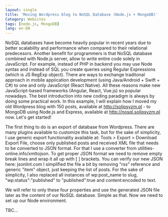 ```yaml
---
layout: single
title: 'Moving Wordpress blog to NoSQL Database (Node.js + MongoDB)'
Category: Websites
tags: [node.js, MongoDB]
lang: en-EN
---
```

NoSQL databases have become heavily popular in recent years due to better scalability and performance when compared to their relational predecesors. Another benefit for programmers is that NoSQL database combined with Node.js server, allow to write entire code solely in JavaScript. For example, instead of PHP in backend you may use Node syntax and instead of SQL you create queries using Regular Expressions (which is JS RegExp object). There are ways to exchange traditonal approach in mobile appiication development (using Java/Android + Swift + C#) to one and only JavaScript (React Native). All these reasons make new JavaScript-based frameworks (Angular, React, Vue.js) so popular nowadays. The best introduction into new coding paradigm is always by doing some practical work. In this example, I will explain how I moved my old Wordpress blog with 150 posts, available at http://solipsyzm.pl - to MongoDB using Node.js and Express, available at http://nosql.solipsyzm.pl now. Let's get started!

The first thing to do is an export of database from Wordpress. There are many plugins available to customize this task, but for the sake of simplicity, I use generic export functionality available at: Tools > Export > Download Export File, choose only published posts and received XML file that needs to be converted to JSON format. For that I use a converter from utilities-online.info/xmltojson. To get proper JSON format we need to remove empty break lines and wrap it all up with [ ] brackets. You can verify our new JSON here: jsonlint.com I simplified the file a bit by removing "rss" reference and generic "item" object, just keeping the list of posts. For the sake of simplicity, I also replaced all instances of wp:post_name to slug, "wp:status":"published" to "published":true and content:encoded to text.

We will refer to only these four properties and use the generated JSON file later as the content of our NoSQL database. Simple as that. Now we need to set up our Node environment. 

TBC...
